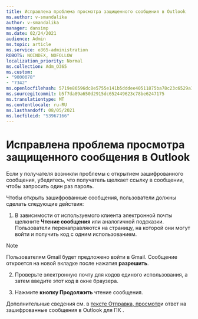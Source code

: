 ```yaml
---
title: Исправлена проблема просмотра защищенного сообщения в Outlook
ms.author: v-smandalika
author: v-smandalika
manager: dansimp
ms.date: 02/24/2021
audience: Admin
ms.topic: article
ms.service: o365-administration
ROBOTS: NOINDEX, NOFOLLOW
localization_priority: Normal
ms.collection: Adm_O365
ms.custom:
- "9000078"
- "7342"
ms.openlocfilehash: 5719e86596dc8e5755e141b5dddee40511875ba78c23c6529a131e9cab118fc8
ms.sourcegitcommit: b5f7da89a650d2915dc652449623c78be6247175
ms.translationtype: MT
ms.contentlocale: ru-RU
ms.lasthandoff: 08/05/2021
ms.locfileid: "53967166"
---
```

# <a name="fix-problem-of-viewing-protected-message-in-outlook"></a>Исправлена проблема просмотра защищенного сообщения в Outlook

Если у получателя возникли проблемы с открытием зашифрованного сообщения, убедитесь, что получатель щелкает ссылку в сообщении, чтобы запросить один раз пароль.

Чтобы открыть зашифрованные сообщения, пользователи должны сделать следующие действия:

1. В зависимости от используемого клиента электронной почты щелкните **Чтение сообщения** или аналогичной подсказки. Пользователи перенаправляются на страницу, на которой они могут войти и получить код с одним использованием.

> [!NOTE]
> Пользователям Gmail будет предложено войти в Gmail. Сообщение откроется на новой вкладке после нажатия **разрешить**.

2. Проверьте электронную почту для кодов единого использования, а затем введите этот код в окне браузера.

3. Нажмите **кнопку Продолжить** чтение сообщения.

Дополнительные сведения см. в [тексте Отправка, просмотр](https://support.microsoft.com/topic/send-view-and-reply-to-encrypted-messages-in-outlook-for-pc-eaa43495-9bbb-4fca-922a-df90dee51980)и ответ на зашифрованные сообщения в Outlook для ПК .


